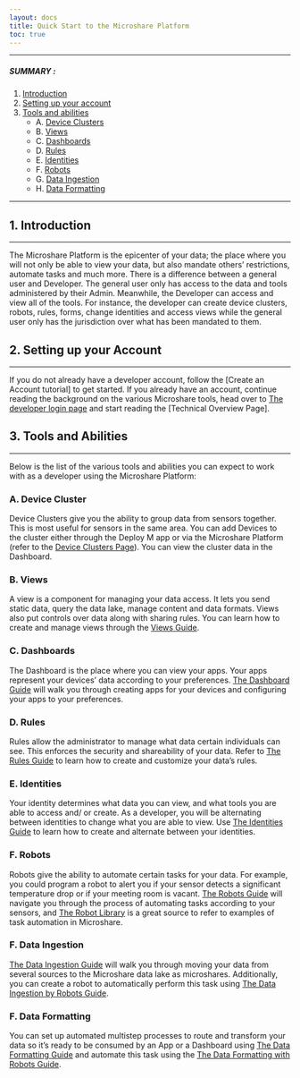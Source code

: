 ```yaml
---
layout: docs
title: Quick Start to the Microshare Platform
toc: true
---
```



---------------------------------------

##### SUMMARY : 

1. [Introduction](./#1-introduction)
2. [Setting up your account](./#2-setting-up-your-account)
3. [Tools and abilities](./#3-tools-and-abilites)
    - A. [Device Clusters](./#a-device-clusters)
    - B. [Views](./#b-views)
    - C. [Dashboards](./#c-dashboards)
    - D. [Rules](./#c-rules)
    - E. [Identities](./#e-identities)
    - F. [Robots](./#f-robots)
    - G. [Data Ingestion](./#g-data-ingestion)
    - H. [Data Formatting](./#h-data-formatting) 

---------------------------------------


## 1. Introduction
---------------------------------------

The Microshare Platform is the epicenter of your data; the place where you will not only be able to view your data, but also mandate others’ restrictions, automate tasks and much more. There is a difference between a general user and Developer. The general user only has access to the data and tools administered by their Admin. Meanwhile, the Developer can access and view all of the tools. For instance, the developer can create device clusters, robots, rules, forms, change identities and access views while the general user only has the jurisdiction over what has been mandated to them. 



## 2. Setting up your Account
---------------------------------------

If you do not already have a developer account, follow the [Create an Account tutorial] to get started. If you already have an account, continue reading the background on the various Microshare tools, head over to [The developer login page]( https://dapp.microshare.io/login?requestURL=%2F) and start reading the [Technical Overview Page].

## 3. Tools and Abilities
---------------------------------------
Below is the list of the various tools and abilities you can expect to work with as a developer using the Microshare Platform:

### A. Device Cluster

Device Clusters give you the ability to group data from sensors together. This is most useful for sensors in the same area. You can add Devices to the cluster either through the Deploy M app or via the Microshare Platform (refer to the [Device Clusters Page](/docs/2/technical/microshare-platform/device-cluster-guide/)). You can view the cluster data in the Dashboard. 

### B. Views

A view is a component for managing your data access. It lets you send static data, query the data lake, manage content and data formats. Views also put controls over data along with sharing rules. You can learn how to create and manage views through the [Views Guide](/docs/2/technical/microshare-platform/views-guide/).

### C. Dashboards

The Dashboard is the place where you can view your apps. Your apps represent your devices’ data according to your preferences. [The Dashboard Guide](/docs/2/technical/microshare-platform/dashboard-guide/) will walk you through creating apps for your devices and configuring your apps to your preferences. 

### D. Rules 

Rules allow the administrator to manage what data certain individuals can see. This enforces the security and shareability of your data. Refer to [The Rules Guide](/docs/2/technical/microshare-platform/rules-guide/) to learn how to create and customize your data’s rules.

### E. Identities

Your identity determines what data you can view, and what tools you are able to access and/ or create. As a developer, you will be alternating between identities to change what you are able to view. Use [The Identities Guide](/docs/2/technical/microshare-platform-advanced/identity-guide/) to learn how to create and alternate between your identities.

### F. Robots

Robots give the ability to automate certain tasks for your data. For example, you could program a robot to alert you if your sensor detects a significant temperature drop or if your meeting room is vacant. [The Robots Guide](/docs/2/technical/microshare-platform-advanced/robots-guide/) will navigate you through the process of automating tasks according to your sensors, and [The Robot Library](/docs/2/technical/microshare-platform-advanced/robots-library/) is a great source to refer to examples of task automation in Microshare.

### F. Data Ingestion

[The Data Ingestion Guide](/docs/2/technical/microshare-platform-advanced/data-ingestion-guide/) will walk you through moving your data from several sources to the Microshare data lake as microshares. Additionally, you can create a robot to automatically perform this task using [The Data Ingestion by Robots Guide](/docs/2/technical/microshare-platform-advanced/data-ingestion-by-robots/).

### F. Data Formatting

You can set up automated multistep processes to route and transform your data so it’s ready to be consumed by an App or a Dashboard using [The Data Formatting Guide](/docs/2/technical/microshare-platform-advanced/data-formatting/) and automate this task using the [The Data Formatting with Robots Guide](/docs/2/technical/microshare-platform-advanced/data-formatting-by-robots/).

